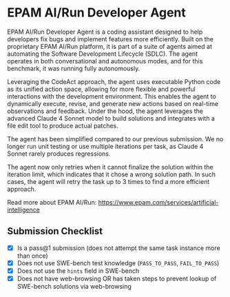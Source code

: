 # EPAM AI/Run Developer Agent

EPAM AI/Run Developer Agent is a coding assistant designed to help developers fix bugs and implement features more efficiently. Built on the proprietary EPAM AI/Run platform, it is part of a suite of agents aimed at automating the Software Development Lifecycle (SDLC). The agent operates in both conversational and autonomous modes, and for this benchmark, it was running fully autonomously.

Leveraging the CodeAct approach, the agent uses executable Python code as its unified action space, allowing for more flexible and powerful interactions with the development environment. This enables the agent to dynamically execute, revise, and generate new actions based on real-time observations and feedback. Under the hood, the agent leverages the advanced Claude 4 Sonnet model to build solutions and integrates with a file edit tool to produce actual patches.

The agent has been simplified compared to our previous submission. We no longer run unit testing or use multiple iterations per task, as Claude 4 Sonnet rarely produces regressions.

The agent now only retries when it cannot finalize the solution within the iteration limit, which indicates that it chose a wrong solution path. In such cases, the agent will retry the task up to 3 times to find a more efficient approach.

Read more about EPAM AI/Run: https://www.epam.com/services/artificial-intelligence

## Submission Checklist

- [X] Is a pass@1 submission (does not attempt the same task instance more than
  once)
- [X] Does not use SWE-bench test knowledge (`PASS_TO_PASS`, `FAIL_TO_PASS`)
- [X] Does not use the `hints` field in SWE-bench
- [X] Does not have web-browsing OR has taken steps to prevent lookup of
  SWE-bench solutions via web-browsing
